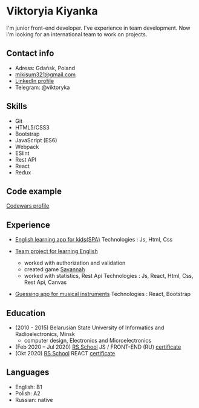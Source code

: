 # Viktoryia Kiyanka 
I'm junior front-end developer. I've experience in team development.
Now i'm looking for an international team to work on projects.
## Contact info
- Adress: Gdańsk, Poland
- [mikisum321@gmail.com](mailto:mikisum321@gmail.com)
- [LinkedIn profile](https://www.linkedin.com/feed/) 
- Telegram: @viktoryka

## Skills
* Git
* HTML5/CSS3
* Bootstrap
* JavaScript (ES6)
* Webpack
* ESlint
* Rest API
* React
* Redux

## Code example
[Codewars profile](https://www.codewars.com/users/Viktoryka)

## Experience
- [English learning app for kids(SPA)](https://mikisum-english-for-kids.netlify.app/)
Technologies : Js, Html, Css

- [Team project for learning English](https://rslang-team17-anglehart.netlify.app/index.html)
  * worked with authorization and validation
  * created game [Savannah](https://rslang-team17-anglehart.netlify.app/savannah/src/index.html)
  * worked with statistics, Rest Api
Technologies : Js, React, Html, Css, Rest Api, Canvas

- [Guessing app for musical instruments](https://mikisum-instrument-sound.netlify.app)
Technologies : React, Bootstrap



## Education
* (2010 - 2015) Belarusian State University of Informatics and Radioelectronics, Minsk
  * computer design, Electronics and Microelectronics
* (Feb 2020 – Jul 2020) [RS School](https://rs.school/) JS / FRONT-END (RU) [certificate](https://app.rs.school/certificate/8cgskqaz)
* (Okt 2020) [RS School](https://rs.school/) REACT [certificate](https://app.rs.school/certificate/ec7s506w)


## Languages
- English: B1
- Polish: A2
- Russian: native
